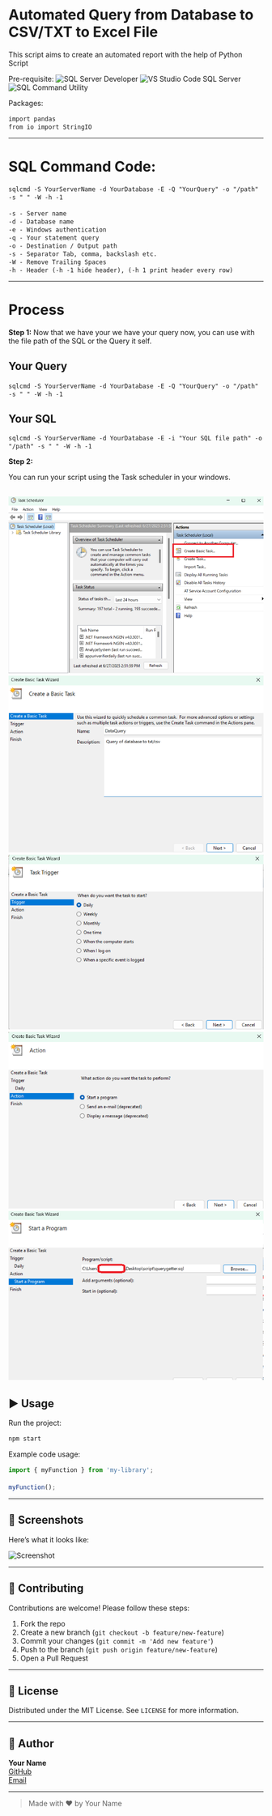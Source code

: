 # Automated Query from Database to CSV/TXT to Excel File

This script aims to create an automated report with the help of Python Script

Pre-requisite:
![SQL Server Developer](https://www.microsoft.com/en-us/sql-server/developer-tools)
![VS Studio Code SQL Server](https://www.microsoft.com/en-us/sql-server/sql-server-downloads?msockid=255b760893ae6f862b47600292af6e07)
![SQL Command Utility](https://learn.microsoft.com/en-us/sql/tools/sqlcmd/sqlcmd-utility?view=sql-server-ver16&tabs=odbc%2Cwindows%2Cwindows-support&pivots=cs1-cmd#download-and-install)

Packages:
```
import pandas
from io import StringIO
```

---

# SQL Command Code:
```
sqlcmd -S YourServerName -d YourDatabase -E -Q "YourQuery" -o "/path" -s " " -W -h -1

-s - Server name
-d - Database name
-e - Windows authentication
-q - Your statement query
-o - Destination / Output path
-s - Separator Tab, comma, backslash etc.
-W - Remove Trailing Spaces
-h - Header (-h -1 hide header), (-h 1 print header every row)
```

---

# Process

**Step 1:** Now that we have your we have your query now, you can use with the file path of the SQL or the Query it self. 

## Your Query

```
sqlcmd -S YourServerName -d YourDatabase -E -Q "YourQuery" -o "/path" -s " " -W -h -1
```
## Your SQL

```
sqlcmd -S YourServerName -d YourDatabase -E -i "Your SQL file path" -o "/path" -s " " -W -h -1
```

**Step 2:**

You can run your script using the Task scheduler in your windows. 

![Create Task](/images/CreateBasicTask.png)
![Basic Task](/images/basicTask.png)
![Frequency](/images/frequency.png)
![Perform Task](/images/perform.png)
![Script Upload](/images/scriptUpload.png)
---

## ▶️ Usage

Run the project:

```bash
npm start
```

Example code usage:

```js
import { myFunction } from 'my-library';

myFunction();
```

---

## 📸 Screenshots

Here’s what it looks like:

![Screenshot](screenshot.png)

---

## 🤝 Contributing

Contributions are welcome! Please follow these steps:

1. Fork the repo
2. Create a new branch (`git checkout -b feature/new-feature`)
3. Commit your changes (`git commit -m 'Add new feature'`)
4. Push to the branch (`git push origin feature/new-feature`)
5. Open a Pull Request

---

## 📄 License

Distributed under the MIT License. See `LICENSE` for more information.

---

## 👤 Author

**Your Name**  
[GitHub](https://github.com/yourusername)  
[Email](mailto:your.email@example.com)

---

> Made with ❤️ by Your Name
